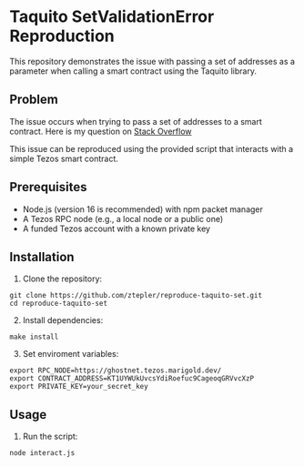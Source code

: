 # Taquito SetValidationError Reproduction

This repository demonstrates the issue with passing a set of addresses as a parameter when calling a smart contract using the Taquito library.

## Problem

The issue occurs when trying to pass a set of addresses to a smart contract. Here is my question on [Stack Overflow](https://tezos.stackexchange.com/questions/6009/how-to-correctly-pass-a-set-as-a-parameter-when-calling-a-contract-using-taquito)

This issue can be reproduced using the provided script that interacts with a simple Tezos smart contract.

## Prerequisites

- Node.js (version 16 is recommended) with npm packet manager
- A Tezos RPC node (e.g., a local node or a public one)
- A funded Tezos account with a known private key

## Installation

1. Clone the repository:
```
git clone https://github.com/ztepler/reproduce-taquito-set.git
cd reproduce-taquito-set
```
2. Install dependencies:
```
make install
```
3. Set enviroment variables:
```
export RPC_NODE=https://ghostnet.tezos.marigold.dev/
export CONTRACT_ADDRESS=KT1UYWUkUvcsYdiRoefuc9CageoqGRVvcXzP
export PRIVATE_KEY=your_secret_key
```

## Usage
1. Run the script:
```
node interact.js
```

